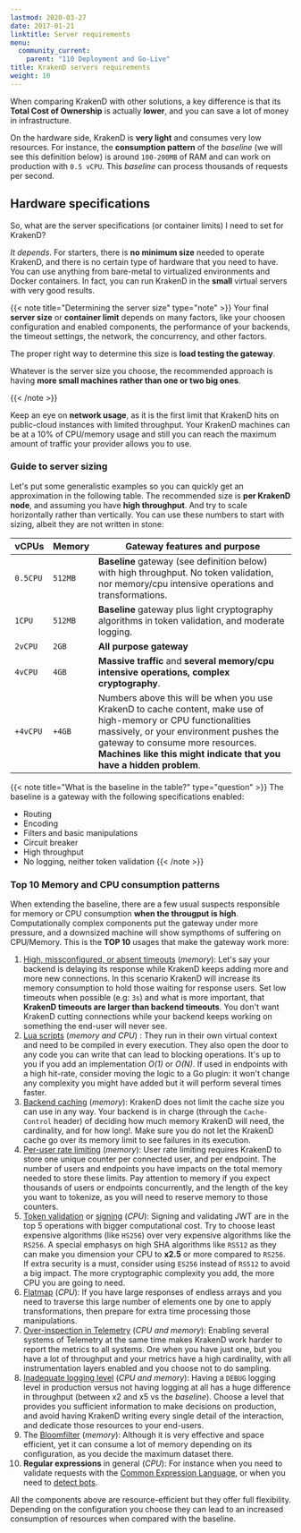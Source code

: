 ```yaml
---
lastmod: 2020-03-27
date: 2017-01-21
linktitle: Server requirements
menu:
  community_current:
    parent: "110 Deployment and Go-Live"
title: KrakenD servers requirements
weight: 10
---
```

When comparing KrakenD with other solutions, a key difference is that its **Total Cost of Ownership** is actually **lower**, and you can save a lot of money in infrastructure.

On the hardware side, KrakenD is **very light** and consumes very low resources. For instance, the **consumption pattern** of the *baseline* (we will see this definition below) is around `100-200MB` of RAM and can work on production with `0.5 vCPU`. This *baseline* can process thousands of requests per second.

## Hardware specifications
So, what are the server specifications (or container limits) I need to set for KrakenD?

*It depends*. For starters, there is **no minimum size** needed to operate KrakenD, and there is no certain type of hardware that you need to have. You can use anything from bare-metal to virtualized environments and Docker containers. In fact, you can run KrakenD in the **small** virtual servers with very good results.

{{< note title="Determining the server size" type="note" >}}
Your final **server size** or **container limit** depends on many factors, like your choosen configuration and enabled components, the performance of your backends, the timeout settings, the network, the concurrency, and other factors.

The proper right way to determine this size is **load testing the gateway**.

Whatever is the server size you choose, the recommended approach is having **more small machines rather than one or two big ones**.

{{< /note >}}

Keep an eye on **network usage**, as it is the first limit that KrakenD hits on public-cloud instances with limited throughput. Your KrakenD machines can be at a 10% of CPU/memory usage and still you can reach the maximum amount of traffic your provider allows you to use.

### Guide to server sizing
Let's put some generalistic examples so you can quickly get an approximation in the following table. The recommended size is **per KrakenD node**, and assuming you have **high throughput**. And try to scale horizontally rather than vertically. You can use these numbers to start with sizing, albeit they are not written in stone:

| vCPUs      | Memory | Gateway features and purpose         |
| ---------- | -------| ------------------------------------ |
| `0.5CPU` | `512MB`|  **Baseline** gateway (see definition below) with high throughput. No token validation, nor memory/cpu intensive operations and transformations.
| `1CPU` | `512MB`|  **Baseline** gateway plus light cryptography algorithms in token validation, and moderate logging.
| `2vCPU`   | `2GB`  |  **All purpose gateway**  |
| `4vCPU`   | `4GB`  | **Massive traffic** and **several memory/cpu intensive operations, complex cryptography**. |
| `+4vCPU`   | `+4GB`  | Numbers above this will be when you use KrakenD to cache content, make use of high-memory or CPU functionalities massively, or your environment pushes the gateway to consume more resources. **Machines like this might indicate that you have a hidden problem**. |

{{< note title="What is the baseline in the table?" type="question" >}}
The baseline is a gateway with the following specifications enabled:
- Routing
- Encoding
- Filters and basic manipulations
- Circuit breaker
- High throughput
- No logging, neither token validation
{{< /note >}}

### Top 10 Memory and CPU consumption patterns
When extending the baseline, there are a few usual suspects responsible for memory or CPU consumption **when the througput is high**. Computationally complex components put the gateway under more pressure, and a downsized machine will show sympthoms of suffering on CPU/Memory. This is the **TOP 10** usages that make the gateway work more:

1. [High, missconfigured, or absent timeouts](/docs/enterprise/throttling/timeouts/) (*memory*): Let's say your backend is delaying its response while KrakenD keeps adding more and more new connections. In this scenario KrakenD will increase its memory consumption to hold those waiting for response users. Set low timeouts when possible (e.g: `3s`) and what is more important, that **KrakenD timeouts are larger than backend timeouts**. You don't want KrakenD cutting connections while your backend keeps working on something the end-user will never see.
2. [Lua scripts](/docs/enterprise/endpoints/lua/#supported-lua-types-cheatsheet) (*memory and CPU*) : They run in their own virtual context and need to be compiled in every execution. They also open the door to any code you can write that can lead to blocking operations. It's up to you if you add an implementation *O(1)* or *O(N)*. If used in endpoints with a high hit-rate, consider moving the logic to a Go plugin: it won't change any complexity you might have added but it will perform several times faster.
3. [Backend caching](/docs/backends/caching/) (*memory*): KrakenD does not limit the cache size you can use in any way. Your backend is in charge (through the `Cache-Control` header) of deciding how much memory KrakenD will need, the cardinality, and for how long!. Make sure you do not let the KrakenD cache go over its memory limit to see failures in its execution.
4. [Per-user rate limiting](/docs/endpoints/rate-limit/) (*memory*): User rate limiting requires KrakenD to store one unique counter per connected user, and per endpoint. The number of users and endpoints you have impacts on the total memory needed to store these limits. Pay attention to memory if you expect thousands of users or endpoints concurrently, and the length of the key you want to tokenize, as you will need to reserve memory to those counters.
5. [Token validation](/docs/authorization/jwt-validation/) or [signing](/docs/authorization/jwt-signing/) (*CPU*): Signing and validating JWT are in the top 5 operations with bigger computational cost. Try to choose least expensive algorithms (like `HS256`) over very expensive algorithms like the `RS256`. A special emphasys on high SHA algorithms like `RS512` as they can make you dimension your CPU to **x2.5** or more compared to `RS256`. If extra security is a must, consider using `ES256` instead of `RS512` to avoid a big impact. The more cryptographic complexity you add, the more CPU you are going to need.
6. [Flatmap](/docs/backends/flatmap/#flatmap-configuration) (*CPU*): If you have large responses of endless arrays and you need to traverse this large number of elements one by one to apply transformations, then prepare for extra time processing those manipulations.
7. [Over-inspection in Telemetry](/docs/telemetry/overview/) (*CPU and memory*): Enabling several systems of Telemetry at the same time makes KrakenD work harder to report the metrics to all systems. Ore when you have just one, but you have a lot of throughput and your metrics have a high cardinality, with all instrumentation layers enabled and you choose not to do sampling.
8. [Inadequate logging level](/docs/logging/extended-logging/) (*CPU and memory*): Having a `DEBUG` logging level in production versus not having logging at all has a huge difference in throughput (between x2 and x5 vs the *baseline*). Choose a level that provides you sufficient information to make decisions on production, and avoid having KrakenD writing every single detail of the interaction, and dedicate those resources to your end-users.
9. The [Bloomfilter](/docs/authorization/revoking-tokens/) (*memory*): Although it is very effective and space efficient, yet it can consume a lot of memory depending on its configuration, as you decide the maximum dataset there.
10. **Regular expressions** in general (*CPU*): For instance when you need to validate requests with the [Common Expression Language](/docs/enterprise/endpoints/common-expression-language-cel), or when you need to [detect bots](/docs/throttling/botdetector/).

All the components above are resource-efficient but they offer full flexibility. Depending on the configuration you choose they can lead to an increased consumption of resources when compared with the baseline.
